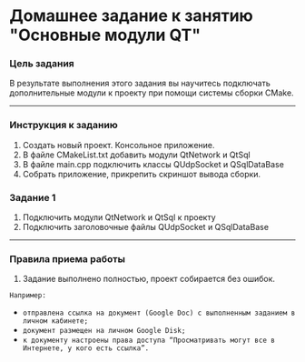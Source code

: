 # Домашнее задание к занятию "Основные модули QT"

### Цель задания

В результате выполнения этого задания вы научитесь подключать дополнительные модули к проекту при помощи системы сборки CMake. 

------

### Инструкция к заданию

1. Создать новый проект. Консольное приложение.
2. В файле CMakeList.txt добавить модули QtNetwork и QtSql
3. В файле main.cpp подключить классы QUdpSocket и QSqlDataBase
4. Собрать приложение, прикрепить скриншот вывода сборки.

### Задание 1

1. Подключить модули QtNetwork и QtSql к проекту
2. Подключить заголовочные файлы QUdpSocket и QSqlDataBase

------

### Правила приема работы

1. Задание выполнено полностью, проект собирается без ошибок.


`Например:`
- `отправлена ссылка на документ (Google Doc) с выполненным заданием в личном кабинете;`
- `документ размещен на личном Google Disk;`
- `к документу настроены права доступа “Просматривать могут все в Интернете, у кого есть ссылка”.`
